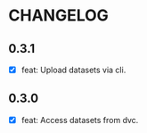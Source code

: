 # CHANGELOG

## 0.3.1

- [x] feat: Upload datasets via cli.

## 0.3.0

- [x] feat: Access datasets from dvc.
